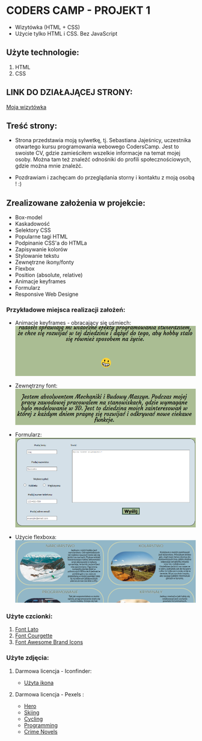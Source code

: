 # CODERS CAMP - PROJEKT 1
* Wizytówka (HTML + CSS)
* Użycie tylko HTML i CSS. Bez JavaScript


## Użyte technologie:
1. HTML
2. CSS

## LINK DO DZIAŁAJĄCEJ STRONY:
[Moja wizytówka](https://sebastianjajesnica.github.io/BusinessCard/ "Sebastian Jajeśnica - Wizytówka")


## Treść strony:
* Strona przedstawia moją sylwetkę, tj. Sebastiana Jajeśnicy, uczestnika otwartego kursu programowania webowego CodersCamp. Jest to swoiste CV, gdzie zamieściłem wszelkie informacje na temat mojej osoby. Można tam też znaleźć odnośniki do profili społecznościowych, gdzie można mnie znaleźć. 

* Pozdrawiam i zachęcam do przeglądania storny i kontaktu z moją osobą ! :) 

## Zrealizowane założenia w projekcie:
* Box-model
* Kaskadowość 
* Selektory CSS 
* Popularne tagi HTML
* Podpinanie CSS'a do HTMLa
* Zapisywanie kolorów
* Stylowanie tekstu
* Zewnętrzne ikony/fonty
* Flexbox 
* Position (absolute, relative)
* Animacje keyframes
* Formularz
* Responsive Web Designe

### Przykładowe miejsca realizacji założeń:
* Animacje keyframes - obracający się uśmiech:
    ![zdjęcie uśmiechu](./img_readme/1.PNG)

* Zewnętrzny font:
    ![font zewnętrzny](./img_readme/2.PNG)

* Formularz:
    ![formularz](./img_readme/3.PNG)

* Użycie flexboxa:
    ![flexbox](./img_readme/4.PNG)


### Użyte czcionki: 
1. [Font Lato](https://fonts.google.com/specimen/Lato?query=lato "Font Lato")
2. [Font Courgette](https://fonts.google.com/specimen/Courgette?query=Courgette "Font Courgette")
2. [Font Awesome Brand Icons](https://www.w3schools.com/icons/fontawesome_icons_brand.asp "Font Awesome Brand Icons")

### Użyte zdjęcia:
1. Darmowa licencja - Iconfinder:
    * [Użyta ikona](https://www.iconfinder.com/icons/4288584/and_business_finance_personal_portfolio_profile_resume_icon "Logo")
    
2. Darmowa licencja - Pexels :
    * [Hero](https://www.pexels.com/pl-pl/zdjecie/metal-chrome-moc-zelazo-190574/ "Hero")
    * [Skiing](https://www.pexels.com/pl-pl/zdjecie/przeziebienie-snieg-krajobraz-gory-352093/   "Skiing")
    * [Cycling](https://www.pexels.com/pl-pl/zdjecie/droga-polna-gleba-gory-jazda-163407/ "Cycling")
    * [Programming](https://www.pexels.com/pl-pl/zdjecie/ai-dane-deweloper-ekran-577585/ "Programming")
    * [Crime Novels](https://www.pexels.com/pl-pl/zdjecie/encyklopedia-literatura-powiesc-rozmazany-46274/ "Crime Novels")